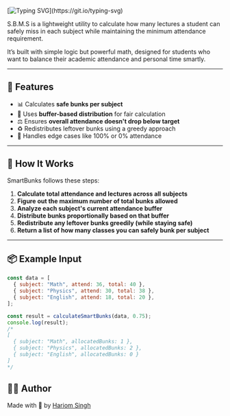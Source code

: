 [![Typing SVG](https://readme-typing-svg.demolab.com?font=robot+&size=18&pause=1000&vCenter=true&width=435&lines=Smart+Bunk+Management+System(S.B.M.S)+v1.0)](https://git.io/typing-svg)

S.B.M.S is a lightweight utility to calculate how many lectures a student can safely miss in each subject while maintaining the minimum attendance requirement.

It’s built with simple logic but powerful math, designed for students who want to balance their academic attendance and personal time smartly.

---

## 🚀 Features

- 📊 Calculates **safe bunks per subject**
- 🧠 Uses **buffer-based distribution** for fair calculation
- ⚖️ Ensures **overall attendance doesn't drop below target**
- ♻️ Redistributes leftover bunks using a greedy approach
- 🔁 Handles edge cases like 100% or 0% attendance

---

## 🧮 How It Works

SmartBunks follows these steps:

1. **Calculate total attendance and lectures across all subjects**
2. **Figure out the maximum number of total bunks allowed**
3. **Analyze each subject's current attendance buffer**
4. **Distribute bunks proportionally based on that buffer**
5. **Redistribute any leftover bunks greedily (while staying safe)**
6. **Return a list of how many classes you can safely bunk per subject**

---

## 📦 Example Input

```js
const data = [
  { subject: "Math", attend: 36, total: 40 },
  { subject: "Physics", attend: 30, total: 38 },
  { subject: "English", attend: 18, total: 20 },
];

const result = calculateSmartBunks(data, 0.75);
console.log(result);
/*
[
  { subject: "Math", allocatedBunks: 1 },
  { subject: "Physics", allocatedBunks: 2 },
  { subject: "English", allocatedBunks: 0 }
]
*/
```

## 👨‍💻 Author

Made with 💙 by [Hariom Singh](https://github.com/hariom0)
